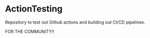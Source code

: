 # ActionTesting
Repository to test out Github actions and building out CI/CD pipelines.

FOR THE COMMUNITY!!
